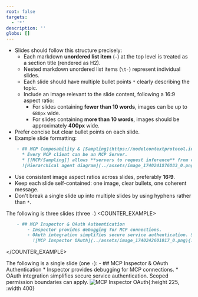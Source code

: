 ```yaml
---
root: false
targets:
  - '*'
description: ''
globs: []
---
```

- Slides should follow this structure precisely:
	- Each markdown **unordered list item** (`-`) at the top level is treated as a section title (rendered as H2).
	- Nested markdown unordered list items (`\t-`) represent individual slides. 
	- Each slide should have multiple bullet points `*` clearly describing the topic.
	- Include an image relevant to the slide content, following a 16:9 aspect ratio:
		- For slides containing **fewer than 10 words**, images can be up to `680px` wide.
		- For slides containing **more than 10 words**, images should be approximately **400px** wide.
- Prefer concise but clear bullet points on each slide. 
- Example slide formatting:

~~~markdown
	- ## MCP Composability & [Sampling](https://modelcontextprotocol.io/docs/concepts/sampling)
	  * Every MCP client can be an MCP Server.
	  * [[MCP/Sampling]] allows **servers to request inference** from clients, ensuring **control of privacy and cost**.
	  ![Hierarchical agent diagram](../assets/image_1740241876883_0.png){:height 225, :width 400}
~~~

- Use consistent image aspect ratios across slides, preferably **16:9**.
- Keep each slide self-contained: one image, clear bullets, one coherent message.
- Don't break a single slide up into multiple slides by using hyphens rather than `*`. 

The following is three slides (three `-`)
<COUNTER_EXAMPLE>
```markdown
	- ## MCP Inspector & OAuth Authentication
		- Inspector provides debugging for MCP connections.
		- OAuth integration simplifies secure service authentication. Scoped permission boundaries can apply.
		  ![MCP Inspector OAuth](../assets/image_1740242601017_0.png){:height 225, :width 400}
```
</COUNTER_EXAMPLE>

The following is a single slide (one `-`):
<EXAMPLE>
	- ## MCP Inspector & OAuth Authentication
	  * Inspector provides debugging for MCP connections.
	  * OAuth integration simplifies secure service authentication. Scoped permission boundaries can apply.
	  ![MCP Inspector OAuth](../assets/image_1740242601017_0.png){:height 225, :width 400}
</EXAMPLE>
